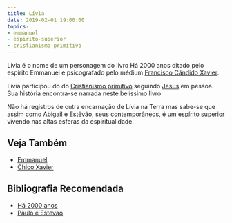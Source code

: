 ```yaml
---
title: Lívia
date: 2019-02-01 19:00:00
topics: 
- emmanuel
- espirito-superior
- cristianismo-primitivo
---
```


Lívia é o nome de um personagem do livro Há 2000 anos ditado pelo espírito
Emmanuel e psicografado pelo médium [Francisco Cândido
Xavier](/bio/chico-xavier).

Lívia participou do do [Cristianismo primitivo](/sobre/cristianismo-primitivo)
seguindo [Jesus](/bio/jesus) em pessoa. Sua história encontra-se narrada neste
belíssimo livro

Não há registros de outra encarnação de Lívia na Terra mas sabe-se que assim
como [Abigail](/bio/abigail) e [Estêvão](/bio/estevao), seus contemporâneos, é
um [espírito superior](/sobre/espirito-superior) vivendo nas altas esferas da
espiritualidade.

## Veja Também
* [Emmanuel](/bio/emmanuel)
* [Chico Xavier](/bio/chico-xavier)

## Bibliografia Recomendada
* [Há 2000 anos](/livros/ha-2000-anos)
* [Paulo e Estevao](/livros/paulo-e-estevao)

